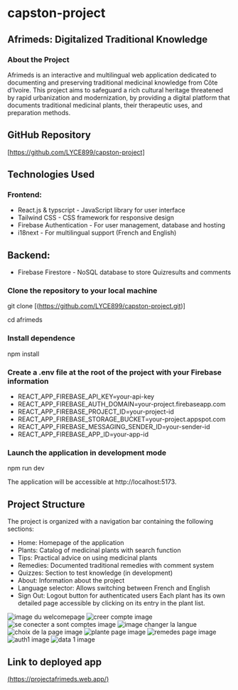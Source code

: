 ﻿# capston-project
## Afrimeds: Digitalized Traditional Knowledge
### About the Project
Afrimeds is an interactive and multilingual web application dedicated to documenting and preserving traditional medicinal knowledge from Côte d'Ivoire. This project aims to safeguard a rich cultural heritage threatened by rapid urbanization and modernization, by providing a digital platform that documents traditional medicinal plants, their therapeutic uses, and preparation methods.
## GitHub Repository
[https://github.com/LYCE899/capston-project]
  
## Technologies Used
### Frontend:
- React.js & typscript  - JavaScript library for user interface
- Tailwind CSS - CSS framework for responsive design
- Firebase Authentication - For user management, database and hosting
- i18next - For multilingual support (French and English)
  
## Backend:
- Firebase Firestore - NoSQL database to store Quizresults and comments

### Clone the repository to your local machine
git clone [(https://github.com/LYCE899/capston-project.git)]

 cd afrimeds

 ### Install dependence 
 npm install
     
### Create a .env file at the root of the project with your Firebase information
- REACT_APP_FIREBASE_API_KEY=your-api-key
- REACT_APP_FIREBASE_AUTH_DOMAIN=your-project.firebaseapp.com
- REACT_APP_FIREBASE_PROJECT_ID=your-project-id
- REACT_APP_FIREBASE_STORAGE_BUCKET=your-project.appspot.com
- REACT_APP_FIREBASE_MESSAGING_SENDER_ID=your-sender-id
- REACT_APP_FIREBASE_APP_ID=your-app-id

### Launch the application in development mode
 npm run dev

The application will be accessible at http://localhost:5173.

## Project Structure
The project is organized with a navigation bar containing the following sections:
- Home: Homepage of the application
- Plants: Catalog of medicinal plants with search function
- Tips: Practical advice on using medicinal plants
- Remedies: Documented traditional remedies with comment system
- Quizzes: Section to test knowledge (in development)
- About: Information about the project
- Language selector: Allows switching between French and English
- Sign Out: Logout button for authenticated users
Each plant has its own detailed page accessible by clicking on its entry in the plant list.

![image du welcomepage](https://github.com/user-attachments/assets/81ea266d-729e-4d7a-b788-440086c2c0c0)
![creer compte image](https://github.com/user-attachments/assets/85a7e881-2db5-4ab5-8a5b-25400142e357)
![se conecter a sont comptes image](https://github.com/user-attachments/assets/2b096176-4048-4f7b-8911-6f8b52e276e2)
![image changer la langue](https://github.com/user-attachments/assets/63868b8d-5e0a-482f-ae40-f0e0b55422ad)
![choix de la page image](https://github.com/user-attachments/assets/d2d57380-d3ac-4d3a-a9cf-3c04c09cb974)
![plante page image](https://github.com/user-attachments/assets/2985e91d-c3f4-44b4-a379-c180927691eb)
![remedes page image](https://github.com/user-attachments/assets/67df45b2-9d82-4ffd-bf55-43000ae02218)
![auth1 image](https://github.com/user-attachments/assets/42cc141c-1972-44a7-88be-1925637366d0)
![data 1 image](https://github.com/user-attachments/assets/68c02fe8-a4ef-4db2-9f90-a0c660895a91)
 
## Link to deployed app 
[(https://projectafrimeds.web.app/)](https://projectafrimeds.web.app) 
